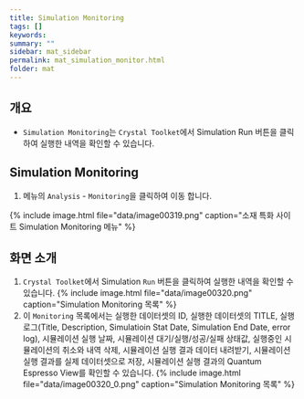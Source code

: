 ```yaml
---
title: Simulation Monitoring
tags: []
keywords:
summary: ""
sidebar: mat_sidebar
permalink: mat_simulation_monitor.html
folder: mat
---
```


## 개요
- `Simulation Monitoring`는 `Crystal Toolket`에서 Simulation Run 버튼을 클릭하여 실행한 내역을 확인할 수 있습니다.

## Simulation Monitoring

1. 메뉴의 `Analysis` - `Monitoring`을 클릭하여 이동 합니다.

{% include image.html file="data/image00319.png" caption="소재 특화 사이트 Simulation Monitoring 메뉴" %}

## 화면 소개

1. `Crystal Toolket`에서 Simulation `Run` 버튼을 클릭하여 실행한 내역을 확인할 수 있습니다.
    {% include image.html file="data/image00320.png" caption="Simulation Monitoring 목록" %}
1. 이 `Monitoring` 목록에서는 실행한 데이터셋의 ID, 실행한 데이터셋의 TITLE, 실행 로그(Title, Description, Simulatioin Stat Date, Simulation End Date, error log), 시뮬레이션 실행 날짜, 시뮬레이션 대기/실행/성공/실패 상태값, 실행중인 시뮬레이션의 취소와 내역 삭제, 시뮬레이션 실행 결과 데이터 내려받기, 시뮬레이션 실행 결과를 실제 데이터셋으로 저장, 시뮬레이션 실행 결과의 Quantum Espresso View를 확인할 수 있습니다.
    {% include image.html file="data/image00320_0.png" caption="Simulation Monitoring 목록" %}